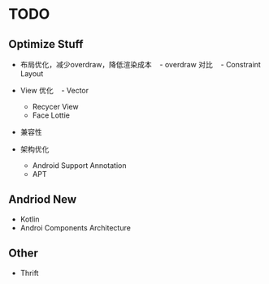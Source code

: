 # TODO

## Optimize Stuff
- 布局优化，减少overdraw，降低渲染成本
    - overdraw 对比
    - Constraint Layout
- View 优化
    - Vector
    - Recycer View
    - Face Lottie
- 兼容性
    
- 架构优化
    - Android Support Annotation
    - APT


## Andriod New
- Kotlin
- Androi Components Architecture

## Other
- Thrift
